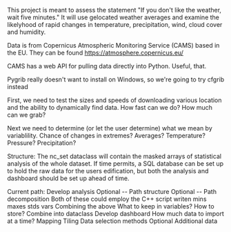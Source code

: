 This project is meant to assess the statement "If you
don't like the weather, wait five minutes." It will use gelocated
weather averages and examine the likelyhood of rapid changes in
temperature, precipitation, wind, cloud cover and humidity.

Data is from Copernicus Atmospheric Monitoring Service (CAMS)
based in the EU. They can be found
https://atmosphere.copernicus.eu/

CAMS has a web API for pulling data directly into Python. Useful, that.

Pygrib really doesn't want to install on Windows, so we're
going to try cfgrib instead

First, we need to test the sizes and speeds of downloading various location and the
ability to dynamically find data. How fast can we do? How much can we grab?

Next we need to determine (or let the user determine) what we mean by variablility.
Chance of changes in extremes? Averages? Temperature? Pressure? Precipitation?

Structure:
The nc_set dataclass will contain the masked arrays of statistical analysis of the whole dataset.
If time permits, a SQL database can be set up to hold the raw data for the users edification,
but both the analysis and dashboard should be set up ahead of time.

Current path:
    Develop analysis
        Optional -- Path structure
        Optional -- Path decomposition
            Both of these could employ the C++ script writen
        mins
        maxes
        stds
        vars
        Combining the above
        What to keep in variables?
        How to store?
        Combine into dataclass
    Develop dashboard
        How much data to import at a time?
        Mapping
            Tiling
            Data selection methods
    Optional
        Additional data

